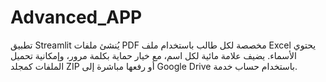 # Advanced_APP
تطبيق Streamlit يُنشئ ملفات PDF مخصصة لكل طالب باستخدام ملف Excel يحتوي الأسماء. يضيف علامة مائية لكل اسم، مع خيار حماية بكلمة مرور، وإمكانية تحميل الملفات كمجلد ZIP أو رفعها مباشرة إلى Google Drive باستخدام حساب خدمة.
